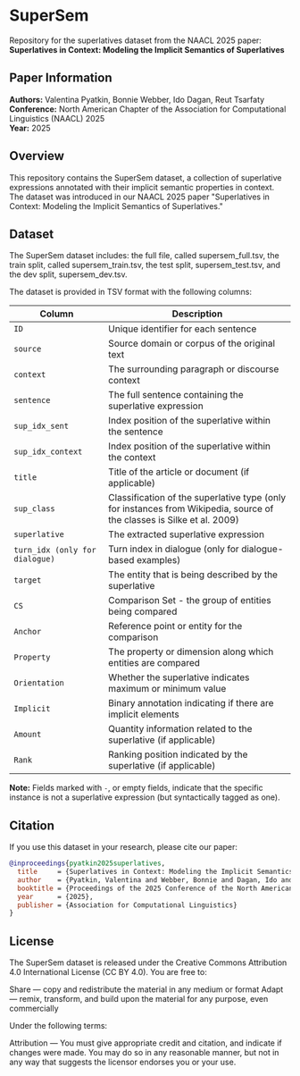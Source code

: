# SuperSem

Repository for the superlatives dataset from the NAACL 2025 paper: **Superlatives in Context: Modeling the Implicit Semantics of Superlatives**

## Paper Information
**Authors:** Valentina Pyatkin, Bonnie Webber, Ido Dagan, Reut Tsarfaty  
**Conference:** North American Chapter of the Association for Computational Linguistics (NAACL) 2025  
**Year:** 2025

## Overview
This repository contains the SuperSem dataset, a collection of superlative expressions annotated with their implicit semantic properties in context. The dataset was introduced in our NAACL 2025 paper "Superlatives in Context: Modeling the Implicit Semantics of Superlatives."

## Dataset
The SuperSem dataset includes: the full file, called supersem_full.tsv, the train split, called supersem_train.tsv, the test split, supersem_test.tsv, and the dev split, supersem_dev.tsv.

The dataset is provided in TSV format with the following columns:

| Column | Description |
|--------|-------------|
| `ID` | Unique identifier for each sentence |
| `source` | Source domain or corpus of the original text |
| `context` | The surrounding paragraph or discourse context |
| `sentence` |  The full sentence containing the superlative expression |
| `sup_idx_sent` | Index position of the superlative within the sentence  |
| `sup_idx_context` | Index position of the superlative within the context |
| `title` | Title of the article or document (if applicable) |
| `sup_class` | Classification of the superlative type (only for instances from Wikipedia, source of the classes is Silke et al. 2009) |
| `superlative` |The extracted superlative expression |
| `turn_idx (only for dialogue)` |  Turn index in dialogue (only for dialogue-based examples) |
| `target` | The entity that is being described by the superlative |
| `CS` | Comparison Set - the group of entities being compared  |
| `Anchor` | Reference point or entity for the comparison |
| `Property` | The property or dimension along which entities are compared |
| `Orientation` | Whether the superlative indicates maximum or minimum value|
| `Implicit` | Binary annotation indicating if there are implicit elements  |
| `Amount` | Quantity information related to the superlative (if applicable) |
| `Rank` |  Ranking position indicated by the superlative (if applicable) |

**Note:** Fields marked with `-`, or empty fields, indicate that the specific instance is not a superlative expression (but syntactically tagged as one).


## Citation
If you use this dataset in your research, please cite our paper:

```bibtex
@inproceedings{pyatkin2025superlatives,
  title     = {Superlatives in Context: Modeling the Implicit Semantics of Superlatives},
  author    = {Pyatkin, Valentina and Webber, Bonnie and Dagan, Ido and Tsarfaty, Reut},
  booktitle = {Proceedings of the 2025 Conference of the North American Chapter of the Association for Computational Linguistics: Human Language Technologies},
  year      = {2025},
  publisher = {Association for Computational Linguistics}
}
```

## License
The SuperSem dataset is released under the Creative Commons Attribution 4.0 International License (CC BY 4.0).
You are free to:

Share — copy and redistribute the material in any medium or format
Adapt — remix, transform, and build upon the material for any purpose, even commercially

Under the following terms:

Attribution — You must give appropriate credit and citation, and indicate if changes were made. You may do so in any reasonable manner, but not in any way that suggests the licensor endorses you or your use.
